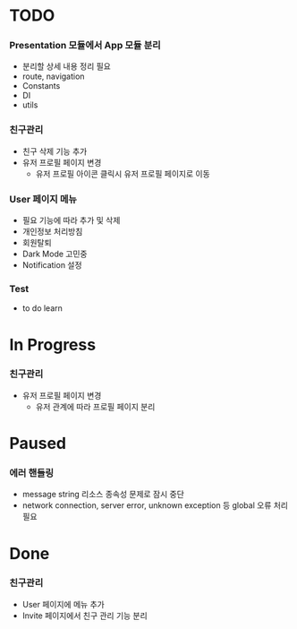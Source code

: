 # TODO
### Presentation 모듈에서 App 모듈 분리
- 분리할 상세 내용 정리 필요
- route, navigation
- Constants
- DI
- utils

### 친구관리
- 친구 삭제 기능 추가
- 유저 프로필 페이지 변경
  - 유저 프로필 아이콘 클릭시 유저 프로필 페이지로 이동

### User 페이지 메뉴
- 필요 기능에 따라 추가 및 삭제
- 개인정보 처리방침
- 회원탈퇴
- Dark Mode 고민중
- Notification 설정

### Test
- to do learn

# In Progress
### 친구관리
- 유저 프로필 페이지 변경
  - 유저 관계에 따라 프로필 페이지 분리

# Paused
### 에러 핸들링
- message string 리소스 종속성 문제로 잠시 중단
- network connection, server error, unknown exception 등 global 오류 처리 필요


# Done
### 친구관리
- User 페이지에 메뉴 추가
- Invite 페이지에서 친구 관리 기능 분리